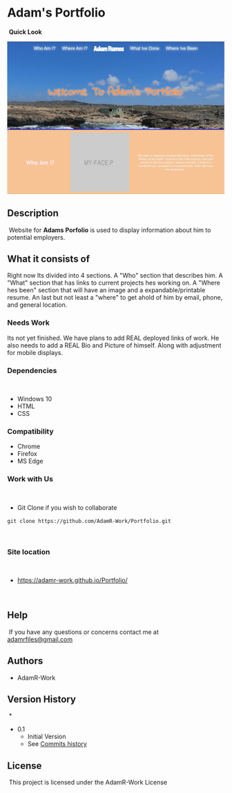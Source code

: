 # Adam's Portfolio

​
**Quick Look**

![Image](./assets/images/demo.jpg)
## Description
​
Website for **Adams Porfolio** is used to display information about him to potential employers.
​
## What it consists of
Right now Its divided into 4 sections. A "Who" section that describes him. A "What" section that has links to current projects hes working on. A "Where hes been" section that will have an image and a expandable/printable resume. An last but not least a "where" to get ahold of him by email, phone, and general location.

### Needs Work
Its not yet finished. We have plans to add REAL deployed links of work. He also needs to add a REAL Bio and Picture of himself. Along with adjustment for mobile displays.
​
### Dependencies
​
* Windows 10
* HTML
* CSS

### Compatibility
* Chrome
* Firefox
* MS Edge
​
### Work with Us
​
* Git Clone if you wish to collaborate 
```
git clone https://github.com/AdamR-Work/Portfolio.git
```
​
### Site location
​
* https://adamr-work.github.io/Portfolio/


​
## Help
​
If you have any questions or concerns contact me at adamrfiles@gmail.com
​
## Authors

* AdamR-Work
​

## Version History
​
*
* 0.1
    * Initial Version
    * See [Commits history](https://github.com/AdamR-Work/Portfolio/commits/master)
​
## License
​
This project is licensed under the AdamR-Work License 
​
